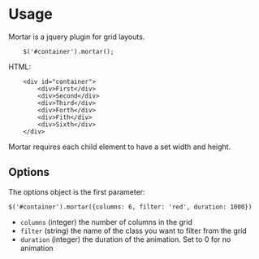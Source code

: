 Usage
=====
Mortar is a jquery plugin for grid layouts.
```
    $('#container').mortar();
```
HTML:
```
    <div id="container">
        <div>First</div>
        <div>Second</div>
        <div>Third</div>
        <div>Forth</div>
        <div>Fith</div>
        <div>Sixth</div>
    </div>
```

Mortar requires each child element to have a set width and height.

Options
-------
The options object is the first parameter:
``` 
$('#container').mortar({columns: 6, filter: 'red', duration: 1000}) 
```

 - ``` columns ``` (integer) the number of columns in the grid
 - ``` filter ``` (string) the name of the class you want to filter from the grid
 - ``` duration ``` (integer) the duration of the animation. Set to 0 for no animation
